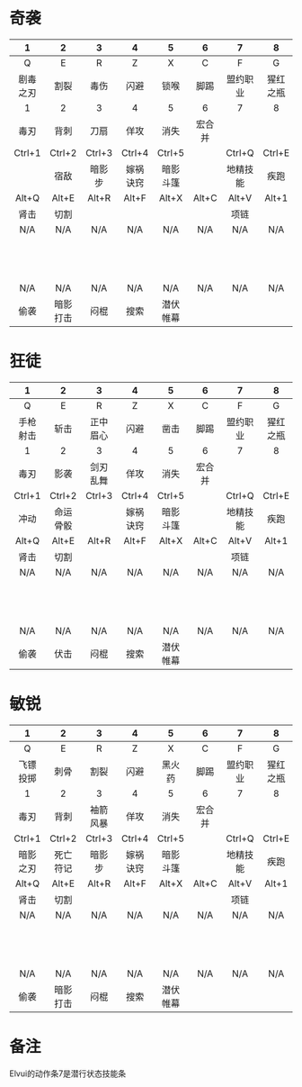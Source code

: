 # 奇袭
| 1 | 2 | 3 | 4 | 5 | 6 | 7 | 8 | 9 | 10 | 11 | 12 |
|:-:|:-:|:-:|:-:|:-:|:-:|:-:|:-:|:-:|:-:|:-:|:-:|
| Q | E | R | Z | X | C | F | G | V | Ctrl+F | Ctrl+G | Ctrl+V |
| 剧毒之刃 | 割裂 | 毒伤 | 闪避 | 锁喉 | 脚踢 | 盟约职业 | 猩红之瓶 | 饰品1 | 盟约通用 |  | 饰品2 |
| 1 | 2 | 3 | 4 | 5 | 6 | 7 | 8 | 9 | 0 | - | = |
| 毒刃 | 背刺 | 刀扇 | 佯攻 | 消失 | 宏合并 |  |  |  |  |  |  |
| Ctrl+1 | Ctrl+2 | Ctrl+3 | Ctrl+4 | Ctrl+5 |  | Ctrl+Q | Ctrl+E | Ctrl+R | Ctrl+Z | Ctrl+X | Ctrl+C |
|  | 宿敌 | 暗影步 | 嫁祸诀窍 | 暗影斗篷 |  | 地精技能 | 疾跑 | 潜行 | 扰乱 | 致盲 | 种族技能 |
| Alt+Q | Alt+E | Alt+R | Alt+F | Alt+X | Alt+C | Alt+V | Alt+1 | Alt+2 | Alt+3 | Alt+4 | Alt+5 |
| 肾击 | 切割 |  |  |  |  | 项链 |  |  |  |  | 药膏 |
| N/A | N/A | N/A | N/A | N/A | N/A | N/A | N/A | N/A | N/A | N/A | N/A |
|  |  |  |  |  |  |  |  |  |  | 呼叫大胖（地精） | 开锁 |
| N/A | N/A | N/A | N/A | N/A | N/A | N/A | N/A | N/A | N/A | N/A | N/A |
| 偷袭 | 暗影打击 | 闷棍 | 搜索 | 潜伏帷幕 |  |  |  |  |  |  | 未用天赋 |

# 狂徒
| 1 | 2 | 3 | 4 | 5 | 6 | 7 | 8 | 9 | 10 | 11 | 12 |
|:-:|:-:|:-:|:-:|:-:|:-:|:-:|:-:|:-:|:-:|:-:|:-:|
| Q | E | R | Z | X | C | F | G | V | Ctrl+F | Ctrl+G | Ctrl+V |
| 手枪射击 | 斩击 | 正中眉心 | 闪避 | 凿击 | 脚踢 | 盟约职业 | 猩红之瓶 | 饰品1 | 盟约通用 | 抓钩 | 饰品2 |
| 1 | 2 | 3 | 4 | 5 | 6 | 7 | 8 | 9 | 0 | - | = |
| 毒刃 | 影袭 | 剑刃乱舞 | 佯攻 | 消失 | 宏合并 |  |  |  |  |  |  |
| Ctrl+1 | Ctrl+2 | Ctrl+3 | Ctrl+4 | Ctrl+5 |  | Ctrl+Q | Ctrl+E | Ctrl+R | Ctrl+Z | Ctrl+X | Ctrl+C |
| 冲动 | 命运骨骰 |  | 嫁祸诀窍 | 暗影斗篷 |  | 地精技能 | 疾跑 | 潜行 | 扰乱 | 致盲 | 种族技能 |
| Alt+Q | Alt+E | Alt+R | Alt+F | Alt+X | Alt+C | Alt+V | Alt+1 | Alt+2 | Alt+3 | Alt+4 | Alt+5 |
| 肾击 | 切割 |  |  |  |  | 项链 |  |  |  |  | 药膏 |
| N/A | N/A | N/A | N/A | N/A | N/A | N/A | N/A | N/A | N/A | N/A | N/A |
|  |  |  |  |  |  |  |  |  |  | 呼叫大胖（地精） | 开锁 |
| N/A | N/A | N/A | N/A | N/A | N/A | N/A | N/A | N/A | N/A | N/A | N/A |
| 偷袭 | 伏击 | 闷棍 | 搜索 | 潜伏帷幕 |  |  |  |  |  |  | 未用天赋 |

# 敏锐
| 1 | 2 | 3 | 4 | 5 | 6 | 7 | 8 | 9 | 10 | 11 | 12 |
|:-:|:-:|:-:|:-:|:-:|:-:|:-:|:-:|:-:|:-:|:-:|:-:|
| Q | E | R | Z | X | C | F | G | V | Ctrl+F | Ctrl+G | Ctrl+V |
| 飞镖投掷 | 刺骨 | 割裂 | 闪避 | 黑火药 | 脚踢 | 盟约职业 | 猩红之瓶 | 饰品1 | 盟约通用 | 暗影之舞 | 饰品2 |
| 1 | 2 | 3 | 4 | 5 | 6 | 7 | 8 | 9 | 0 | - | = |
| 毒刃 | 背刺 | 袖箭风暴 | 佯攻 | 消失 | 宏合并 |  |  |  |  |  |  |
| Ctrl+1 | Ctrl+2 | Ctrl+3 | Ctrl+4 | Ctrl+5 |  | Ctrl+Q | Ctrl+E | Ctrl+R | Ctrl+Z | Ctrl+X | Ctrl+C |
| 暗影之刃 | 死亡符记 | 暗影步 | 嫁祸诀窍 | 暗影斗篷 |  | 地精技能 | 疾跑 | 潜行 | 扰乱 | 致盲 | 种族技能 |
| Alt+Q | Alt+E | Alt+R | Alt+F | Alt+X | Alt+C | Alt+V | Alt+1 | Alt+2 | Alt+3 | Alt+4 | Alt+5 |
| 肾击 | 切割 |  |  |  |  | 项链 |  |  |  |  | 药膏 |
| N/A | N/A | N/A | N/A | N/A | N/A | N/A | N/A | N/A | N/A | N/A | N/A |
|  |  |  |  |  |  |  |  |  |  | 呼叫大胖（地精） | 开锁 |
| N/A | N/A | N/A | N/A | N/A | N/A | N/A | N/A | N/A | N/A | N/A | N/A |
| 偷袭 | 暗影打击 | 闷棍 | 搜索 | 潜伏帷幕 |  |  |  |  |  |  | 未用天赋 |

# 备注
Elvui的动作条7是潜行状态技能条